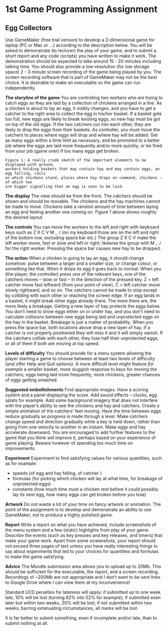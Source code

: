 # 1st Game Programming Assignment

## Egg Collectors

Use GameMaker (free trial version) to develop a 2-dimensional game for laptop (PC or Mac or
...) according to the description below. You will be asked to demonstrate (to lecturer) the play of
your game, and to submit a short report and any code (scripts) you have written to make it work.
The demonstration should be expected to take around 15 - 20 minutes including talking time. You
should also provide a low-resolution (for low storage space) 2 - 3 minute screen recording of the
game being played by you. The screen recording software that is part of GameMaker may not be
the best choice.
It is desirable to make an executable so the game can run independently.

**The storyline of the game**
You are controlling two workers who are trying to catch eggs as they are laid by a collection of
chickens arranged in a line. As a chicken is about to lay an egg, it visibly changes, and you have
to get a catcher to the right area to collect the egg in his/her basket. If a basket gets too full, new
eggs are likely to break existing eggs, so new hay must be got on top of the old eggs. If the two
catchers run into each other, they are likely to drop the eggs from their baskets. As controller, you
must move the catchers to places where eggs will drop and where hay will be added. Get as many
eggs within a time limit as necessary, and be promoted to a better job where the eggs are laid
more frequently and/or more quickly; or be fired from your job (game over) if too many eggs get
broken.

```
Figure 1: A really crude sketch of the important elements to be displayed with ground,
workers holding baskets that may contain hay and may contain eggs, an egg falling, rails
on which chickens stand, places where hay drops on command, chickens – of which two
are bigger signalling that an egg is soon to be laid.
```

**The display**
The view should be from the front. The catchers should be shown and should be movable. The
chickens and the hay machines cannot be made to move. Chickens take a random amount of time
between laying an egg and feeling another one coming on. Figure 1 above shows roughly the
desired layout.

**The controls**
You can move the workers to the left and right with keyboard keys such as Z X C V M ,. / (on
my keyboard those are on the left and right of the bottom row, excluding space bar etc.) The
group Z X C V make the left worker move, fast or slow and left or right; likewise the group with
M ,. / for the right worker. Pressing the space bar causes new hay to be dropped.

**The action**
When a chicken is going to lay an egg, it should change somehow: pulse between a larger and a
smaller size, or change colour, or something like that. When it drops its egg it goes back to
normal.
When you (the player, the controller) press one of the relevant keys, one of the catchers moves –
slow or fast – in the direction of the pressed key. Z = left catcher move fast leftward (from your
point of view), C = left catcher move slowly rightward, and so on. The catchers cannot be made
to stop except by colliding with each other or reaching the screen edge.
If an egg lands in a basket, it might break other eggs already there. The more there are, the more
likely a breakage. Getting a new layer of hay protects the eggs below. You don’t need to show
eggs either on or under hay, and you don’t need to calculate collisions between new eggs being
laid and unprotected eggs on the hay in the basket. Breakage is just a matter of probability.
When you press the space bar, both locations above drop a new layer of hay, if a catcher is not
properly positioned they will miss it and it will simply vanish.
If the catchers collide with each other, they lose half their unprotected eggs, or all of them if both
are moving at top speed.

**Levels of difficulty**
You should provide for a menu system allowing the player starting a game to choose between at
least two levels of difficulty (and offer Help and Quit options). A more difficult level might
feature _for example_ a smaller basket, more sluggish response to keys for moving the catchers,
eggs being laid more frequently, more chickens, greater chances of eggs getting smashed.

**Suggested embellishments**
Find appropriate images. Have a scoring system and a panel displaying the score. Add sound
effects – clucks, egg splats for example. Add some background imagery that does not interfere
with the player’s ability to see the chickens and hay and catchers. Create a simple animation of
the catchers’ feet moving. Have the time between eggs reduce gradually as progress is made
through a level. Make catchers change speed and direction gradually while a key is held down,
rather than going from one velocity to another in an instant. Make eggs and hay accelerate
downward.
You are encouraged to add further features to the game that you think will improve it, perhaps
based on your experience of game playing. Beware however of spending too much time on
improvements.

**Experiment**
Experiment to find satisfying values for various quantities, such as for example:

- speeds (of egg and hay falling, of catcher )
- formulas (for picking which chicken will lay at what time, for breakage of unprotected eggs)
- constants (how much time must a chicken rest before it could possibly lay its next egg, how
    many eggs can get broken before you lose)

**Artwork**
Do not waste a lot of your time on fancy artwork or animation. The point of the assignment is to
develop and demonstrate an ability to use GameMaker, not to produce a highly polished game.

**Report**
Write a report on what you have achieved, include screenshots of the menu system and a few
(static) highlights from play of your game. Describe the events (such as key presses and key
releases, and timers) that make your game work. Apart from some screenshots, your report should
not exceed three pages of text unless you have really interesting things to say about experiments
that led to your choices for quantities and formulas to make the game satisfying.

**Advice**
The Moodle submission area allows you to upload up to 20Mb. This should be sufficient for the
executable, the report, and a screen recording. Recordings of ~200Mb are not appropriate and I
don’t want to be sent links to Google Drive where I can view them at my inconvenience!

Standard UCD penalties for lateness will apply: if submitted up to one week late, 10% will be lost
(turning 62% into 52% for example); if submitted even later but within two weeks, 20% will be
lost; if not submitted within two weeks, barring extenuating circumstances, all marks will be lost.

It is far better to submit something, even if incomplete and/or late, than to submit nothing at all.
